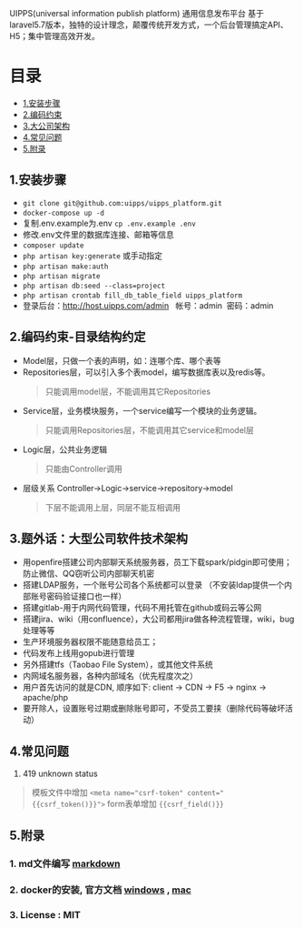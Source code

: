 UIPPS(universal information publish platform) 通用信息发布平台 基于laravel5.7版本，独特的设计理念，颠覆传统开发方式，一个后台管理搞定API、H5；集中管理高效开发。

# 目录
- [1.安装步骤](#1安装步骤)
- [2.编码约束](#2编码约束-目录结构约定)
- [3.大公司架构](#3题外话：大型公司软件技术架构)
- [4.常见问题](#4常见问题)
- [5.附录](#5附录)


## 1.安装步骤
- `git clone git@github.com:uipps/uipps_platform.git`
- `docker-compose up -d`
- 复制.env.example为.env `cp .env.example .env`
- 修改.env文件里的数据库连接、邮箱等信息
- `composer update`
- `php artisan key:generate` 或手动指定
- `php artisan make:auth`
- `php artisan migrate`
- `php artisan db:seed --class=project`
- `php artisan crontab fill_db_table_field uipps_platform`
- 登录后台：http://host.uipps.com/admin   帐号：admin  密码：admin


## 2.编码约束-目录结构约定
- Model层，只做一个表的声明，如：连哪个库、哪个表等
- Repositories层，可以引入多个表model，编写数据库表以及redis等。
  > 只能调用model层，不能调用其它Repositories
- Service层，业务模块服务，一个service编写一个模块的业务逻辑。
  > 只能调用Repositories层，不能调用其它service和model层
- Logic层，公共业务逻辑
  > 只能由Controller调用
- 层级关系 Controller->Logic->service->repository->model
  > 下层不能调用上层，同层不能互相调用
  

## 3.题外话：大型公司软件技术架构
- 用openfire搭建公司内部聊天系统服务器，员工下载spark/pidgin即可使用；防止微信、QQ窃听公司内部聊天机密 
- 搭建LDAP服务，一个账号公司各个系统都可以登录 （不安装ldap提供一个内部账号密码验证接口也一样）
- 搭建gitlab-用于内网代码管理，代码不用托管在github或码云等公网
- 搭建jira、wiki（用confluence），大公司都用jira做各种流程管理，wiki，bug处理等等
- 生产环境服务器权限不能随意给员工；
- 代码发布上线用gopub进行管理
- 另外搭建tfs（Taobao File System），或其他文件系统
- 内网域名服务器，各种内部域名（优先程度次之）
- 用户首先访问的就是CDN, 顺序如下:  client  ->  CDN -> F5 -> nginx -> apache/php 
- 要开除人，设置账号过期或删除账号即可，不受员工要挟（删除代码等破坏活动）


## 4.常见问题
1. 419 unknown status
  > 模板文件中增加 `<meta name="csrf-token" content="{{csrf_token()}}">` form表单增加 `{{csrf_field()}}`


## 5.附录
### 1. md文件编写 [markdown](https://www.appinn.com/markdown/) 
### 2. docker的安装, 官方文档 [windows](https://docs.docker.com/docker-for-windows/) , [mac](https://docs.docker.com/docker-for-mac/)
### 3. License : MIT

